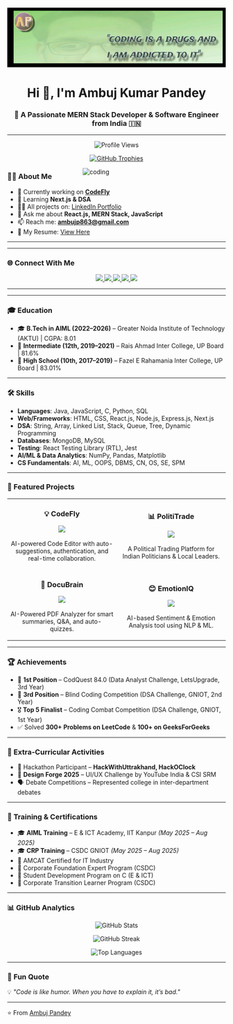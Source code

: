 ![logo](https://github.com/ambujpandey1/ambujpandey1/blob/main/AmbujGithub.png)

<h1 align="center">Hi 👋, I'm Ambuj Kumar Pandey</h1>
<h3 align="center">🚀 A Passionate MERN Stack Developer & Software Engineer from India 🇮🇳</h3>

---

<p align="center">
  <img src="https://komarev.com/ghpvc/?username=ambujpandey1&label=Profile%20views&color=0e75b6&style=flat" alt="Profile Views" />
</p>

<p align="center">
  <a href="https://github.com/ryo-ma/github-profile-trophy">
    <img src="https://github-profile-trophy.vercel.app/?username=ambujpandey1&theme=onedark&no-frame=true&margin-w=15&row=1&column=7" alt="GitHub Trophies"/>
  </a>
</p>

<img align="right" alt="coding" width="330" src="https://user-images.githubusercontent.com/55389276/140866485-8fb1c876-9a8f-4d6a-98dc-08c4981eaf70.gif"/>

### 👨‍💻 About Me  
- 🔭 Currently working on **[CodeFly](https://haxplore-ten.vercel.app/dashboard)**  
- 🌱 Learning **Next.js & DSA**  
- 👨‍💻 All projects on: [LinkedIn Portfolio](https://www.linkedin.com/in/ambujpandey1/)  
- 💬 Ask me about **React.js, MERN Stack, JavaScript**  
- 📫 Reach me: **ambujp863@gmail.com**  
- 📄 My Resume: [View Here](https://drive.google.com/file/d/10AvqqboME5IYn7iqKNjBFMBCZ9NAlqzu/view)  

---
---

### 🌐 Connect With Me  

<p align="center">
  <a href="https://linkedin.com/in/ambujpandey1" target="_blank">
    <img src="https://img.shields.io/badge/LinkedIn-0A66C2.svg?&style=for-the-badge&logo=linkedin&logoColor=white" />
  </a>
  <a href="https://instagram.com/thisisambujp" target="_blank">
    <img src="https://img.shields.io/badge/Instagram-E4405F.svg?&style=for-the-badge&logo=instagram&logoColor=white" />
  </a>
  <a href="https://leetcode.com/ambuj_pandey" target="_blank">
    <img src="https://img.shields.io/badge/LeetCode-FFA116.svg?&style=for-the-badge&logo=leetcode&logoColor=black" />
  </a>
  <a href="https://www.hackerrank.com/ambujpandey365" target="_blank">
    <img src="https://img.shields.io/badge/HackerRank-2EC866.svg?&style=for-the-badge&logo=hackerrank&logoColor=white" />
  </a>
  <a href="mailto:ambujp863@gmail.com" target="_blank">
    <img src="https://img.shields.io/badge/Gmail-D14836.svg?&style=for-the-badge&logo=gmail&logoColor=white" />
  </a>
 
</p>

---

---

### 🎓 Education  
- 🎓 **B.Tech in AIML (2022–2026)** – Greater Noida Institute of Technology (AKTU) | CGPA: 8.01  
- 🏫 **Intermediate (12th, 2019–2021)** – Rais Ahmad Inter College, UP Board | 81.6%  
- 🏫 **High School (10th, 2017–2019)** – Fazel E Rahamania Inter College, UP Board | 83.01%  

---

### 🛠️ Skills  
- **Languages**: Java, JavaScript, C, Python, SQL  
- **Web/Frameworks**: HTML, CSS, React.js, Node.js, Express.js, Next.js  
- **DSA**: String, Array, Linked List, Stack, Queue, Tree, Dynamic Programming  
- **Databases**: MongoDB, MySQL  
- **Testing**: React Testing Library (RTL), Jest  
- **AI/ML & Data Analytics**: NumPy, Pandas, Matplotlib  
- **CS Fundamentals**: AI, ML, OOPS, DBMS, CN, OS, SE, SPM  

---

### 🚀 Featured Projects  
<table>
<tr>
<td width="50%">
  <h3 align="center">💡 CodeFly</h3>
  <p align="center">
    <a href="https://haxplore-ten.vercel.app/dashboard" target="_blank">
      <img src="https://img.shields.io/badge/Live%20Demo-%2300C853.svg?style=for-the-badge&logo=vercel&logoColor=white"/>
    </a>
  </p>
  <p align="center">AI-powered Code Editor with auto-suggestions, authentication, and real-time collaboration.</p>
</td>
<td width="50%">
  <h3 align="center">📊 PolitiTrade</h3>
  <p align="center">
    <a href="https://github.com/ambujpandey1" target="_blank">
      <img src="https://img.shields.io/badge/Repo-%2312100E.svg?style=for-the-badge&logo=github&logoColor=white"/>
    </a>
  </p>
  <p align="center">A Political Trading Platform for Indian Politicians & Local Leaders.</p>
</td>
</tr>
<tr>
<td width="50%">
  <h3 align="center">📑 DocuBrain</h3>
  <p align="center">
    <a href="https://github.com/ambujpandey1" target="_blank">
      <img src="https://img.shields.io/badge/Repo-%2312100E.svg?style=for-the-badge&logo=github&logoColor=white"/>
    </a>
  </p>
  <p align="center">AI-Powered PDF Analyzer for smart summaries, Q&A, and auto-quizzes.</p>
</td>
<td width="50%">
  <h3 align="center">😊 EmotionIQ</h3>
  <p align="center">
    <a href="https://github.com/ambujpandey1" target="_blank">
      <img src="https://img.shields.io/badge/Repo-%2312100E.svg?style=for-the-badge&logo=github&logoColor=white"/>
    </a>
  </p>
  <p align="center">AI-based Sentiment & Emotion Analysis tool using NLP & ML.</p>
</td>
</tr>
</table>

---

### 🏆 Achievements  
- 🥇 **1st Position** – CodQuest 84.0 (Data Analyst Challenge, LetsUpgrade, 3rd Year)  
- 🥉 **3rd Position** – Blind Coding Competition (DSA Challenge, GNIOT, 2nd Year)  
- 🎖️ **Top 5 Finalist** – Coding Combat Competition (DSA Challenge, GNIOT, 1st Year)  
- ✅ Solved **300+ Problems on LeetCode** & **100+ on GeeksForGeeks**  

---

### 🎯 Extra-Curricular Activities  
- 🚀 Hackathon Participant – **HackWithUttrakhand, HackOClock**  
- 🎨 **Design Forge 2025** – UI/UX Challenge by YouTube India & CSI SRM  
- 🗣️ Debate Competitions – Represented college in inter-department debates  

---

### 📜 Training & Certifications  
- 🎓 **AIML Training** – E & ICT Academy, IIT Kanpur *(May 2025 – Aug 2025)*  
- 🎓 **CRP Training** – CSDC GNIOT *(May 2025 – Aug 2025)*  
- 📜 AMCAT Certified for IT Industry  
- 📜 Corporate Foundation Expert Program (CSDC)  
- 📜 Student Development Program on C (E & ICT)  
- 📜 Corporate Transition Learner Program (CSDC)  

---

### 📊 GitHub Analytics  
<p align="center">
  <img src="https://github-readme-stats.vercel.app/api?username=ambujpandey1&show_icons=true&theme=tokyonight" alt="GitHub Stats" />
</p>
<p align="center">
  <img src="https://github-readme-streak-stats.herokuapp.com/?user=ambujpandey1&theme=tokyonight" alt="GitHub Streak" />
</p>
<p align="center">
  <img src="https://github-readme-stats.vercel.app/api/top-langs?username=ambujpandey1&show_icons=true&locale=en&layout=compact&theme=tokyonight" alt="Top Languages" />
</p>

---

### 🎯 Fun Quote  
💡 *"Code is like humor. When you have to explain it, it’s bad."*  

---

⭐️ From [Ambuj Pandey](https://github.com/ambujpandey1)  
